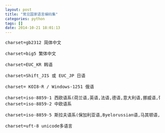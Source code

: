 ```yaml
---
layout: post
title: "常见国家语言编码集"
categories: python 
tags: []
date: 2014-10-21 18:01:13
---
```


<pre>
charset=gb2312 简体中文

charset=big5 繁体中文

charset=EUC_KR 韩语

charset=Shift_JIS 或 EUC_JP 日语

charset= KOI8-R / Windows-1251 俄语

charset=iso-8859-1 西欧语系(荷兰语,英语,法语,德语,意大利语,挪威语,葡萄牙语,瑞士语.等十八种语言)
charset=iso-8859-2 中欧语系

charset=iso-8859-5 斯拉夫语系(保加利亚语,Byelorussian语,马其顿语,俄语,塞尔维亚语,乌克兰语等)

charset=uft-8 unicode多语言

</pre>
